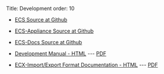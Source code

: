 Title: Development
order: 10

* [ECS Source at Github](https://github.com/ecs-org/ecs)

* [ECS-Appliance Source at Github](https://github.com/ecs-org/ecs-appliance)

* [ECS-Docs Source at Github](https://github.com/ecs-org/ecs-docs)

* [Development Manual - HTML](../../development/index.html) --- [PDF](../../ecs-development.pdf)

* [ECX-Import/Export Format Documentation - HTML](../static/ecx-format.html) --- [PDF](../static/ecx-format.pdf)
